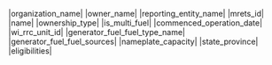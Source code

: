 |organization_name|
|owner_name|
|reporting_entity_name|
|mrets_id|
|name|
|ownership_type|
|is_multi_fuel|
|commenced_operation_date|
|wi_rrc_unit_id|
|generator_fuel_fuel_type_name|
|generator_fuel_fuel_sources|
|nameplate_capacity|
|state_province|
|eligibilities|
